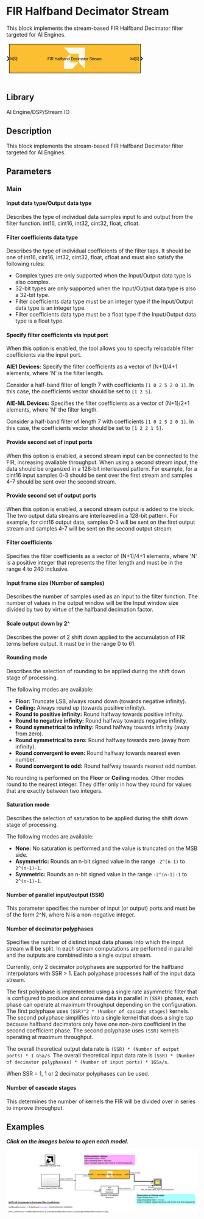 # FIR Halfband Decimator Stream
This block implements the stream-based FIR Halfband Decimator filter targeted for AI Engines.
  
![](./Images/block.png)  

## Library

AI Engine/DSP/Stream IO

## Description

This block implements the stream-based FIR Halfband Decimator filter
targeted for AI Engines.

## Parameters

### Main  
#### Input data type/Output data type  
Describes the type of individual data samples input to and output from
the filter function. int16, cint16, int32, cint32, float, cfloat.

#### Filter coefficients data type  
Describes the type of individual coefficients of the filter taps. It
should be one of int16, cint16, int32, cint32, float, cfloat and must
also satisfy the following rules:

  - Complex types are only supported when the Input/Output data type is
  also complex.
  - 32-bit types are only supported when the Input/Output data type is
  also a 32-bit type.
  - Filter coefficients data type must be an integer type if the
  Input/Output data type is an integer type.
  - Filter coefficients data type must be a float type if the Input/Output
  data type is a float type.

#### Specify filter coefficients via input port  
When this option is enabled, the tool allows you to specify reloadable
filter coefficients via the input port.

**AIE1 Devices:** Specify the filter coefficients as a vector of (N+1)/4+1 elements,
where 'N' is the filter length.

Consider a half-band filter of length 7 with coefficients `[1 0 2 5 2 0 1]`. In this case, the coefficients vector should be set to `[1 2 5]`. 

**AIE-ML Devices:** Specifies the filter coefficients as a vector of (N+1)/2+1 elements,
where 'N' the filter length.

Consider a half-band filter of length 7 with coefficients `[1 0 2 5 2 0 1]`. In this case, the coefficients vector should be set to `[1 2 2 1 5]`.

#### Provide second set of input ports
When this option is enabled, a second stream input can be connected to the FIR, increasing available throughput. When using a second stream input, the data should be organized in a 128-bit interleaved pattern. For example, for a cint16 input samples 0-3 should be sent over the first stream and samples 4-7 should be sent over the second stream.

#### Provide second set of output ports
When this option is enabled, a second stream output is added to the block. The two output data streams are interleaved in a 128-bit pattern. For example, for cint16 output data, samples 0-3 will be sent on the first output stream and samples 4-7 will be sent on the second output stream.

#### Filter coefficients  
Specifies the filter coefficients as a vector of (N+1)/4+1 elements,
where 'N' is a positive integer that represents the filter length and
must be in the range 4 to 240 inclusive.

#### Input frame size (Number of samples)  
Describes the number of samples used as an input to the filter function.
The number of values in the output window will be the Input window size
divided by two by virtue of the halfband decimation factor.

#### Scale output down by 2^  
Describes the power of 2 shift down applied to the accumulation of FIR
terms before output. It must be in the range 0 to 61.

#### Rounding mode

Describes the selection of rounding to be applied during the shift down stage of processing.

The following modes are available:
* **Floor:** Truncate LSB, always round down (towards negative infinity).
* **Ceiling:** Always round up (towards positive infinity).
* **Round to positive infinity:** Round halfway towards positive infinity.
* **Round to negative infinity:** Round halfway towards negative infinity.
* **Round symmetrical to infinity:** Round halfway towards infinity (away from zero).
* **Round symmetrical to zero:** Round halfway towards zero (away from infinity).
* **Round convergent to even:** Round halfway towards nearest even number.
* **Round convergent to odd:** Round halfway towards nearest odd number.

No rounding is performed on the **Floor** or **Ceiling** modes. Other modes round to the nearest integer. They differ only in how they round for values that are exactly between two integers.

#### Saturation mode

Describes the selection of saturation to be applied during the shift down stage of processing.

The following modes are available:
* **None:** No saturation is performed and the value is truncated on the MSB side.
* **Asymmetric:** Rounds an n-bit signed value in the range `-2^(n-1)` to `2^(n-1)-1`.
* **Symmetric:** Rounds an n-bit signed value in the range `-2^(n-1)-1` to `2^(n-1)-1`.

#### Number of parallel input/output (SSR)  
This parameter specifies the number of input (or output) ports and must
be of the form 2^N, where N is a non-negative integer.

#### Number of decimator polyphases

Specifies the number of distinct input data phases into which the input stream will be split. In each stream computations are performed in parallel and the outputs are combined into a single output stream. 

Currently, only 2 decimator polyphases are supported for the halfband interpolators with SSR > 1. Each polyphase processes half of the input data stream. 

The first polyphase is implemented using a single rate asymmetric filter that is configured to produce and consume data in parallel in `(SSR)` phases, each phase can operate at maximum throughput depending on the configuration.
The first polyphase uses `(SSR)^2 * (Number of cascade stages)` kernels. 
The second polyphase simplifies into a single kernel that does a single tap because halfband decimators only have one non-zero coefficient in the second coefficient phase. The second polyphase uses `(SSR)` kernels operating at maximum throughput.

The overall theoretical output data rate is `(SSR) * (Number of output ports) * 1 GSa/s`.
The overall theoretical input data rate is `(SSR) * (Number of decimator polyphases) * (Number of input ports) * 1GSa/s`.

When SSR = 1, 1 or 2 decimator polyphases can be used.
  
#### Number of cascade stages
This determines the number of kernels the FIR will be divided over in series to improve throughput.

## Examples

***Click on the images below to open each model.***

[![](./Images/HalfBandDecimator_Stream_Ex1.png)](https://github.com/Xilinx/Vitis_Model_Composer/tree/2024.1/Examples/Block_Help/AIE/FIR_HalfBandDecimator_Stream_Ex1)
